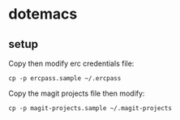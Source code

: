 # dotemacs #

## setup ##

Copy then modify erc credentials file:

    cp -p ercpass.sample ~/.ercpass

Copy the magit projects file then modify:

    cp -p magit-projects.sample ~/.magit-projects
